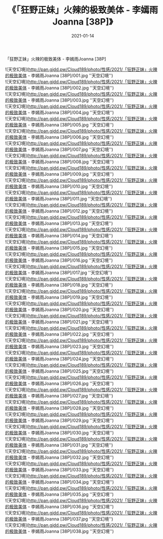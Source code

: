 ﻿---
layout: post
title:  《「狂野正妹」火辣的极致美体 - 李嫣雨Joanna [38P]》
date:   2021-01-14
img: http://pan.gjdd.pw/Cloud189/photo/性感/2021/「狂野正妹」火辣的极致美体 - 李嫣雨Joanna [38P]/000.jpg
categories: [美女, 性感, 泳衣]
---

「狂野正妹」火辣的极致美体 - 李嫣雨Joanna [38P]



![天空幻境](http://pan.gjdd.pw/Cloud189/photo/性感/2021/「狂野正妹」火辣的极致美体 - 李嫣雨Joanna [38P]/001.jpg ''天空幻境'') <br>
![天空幻境](http://pan.gjdd.pw/Cloud189/photo/性感/2021/「狂野正妹」火辣的极致美体 - 李嫣雨Joanna [38P]/002.jpg ''天空幻境'') <br>
![天空幻境](http://pan.gjdd.pw/Cloud189/photo/性感/2021/「狂野正妹」火辣的极致美体 - 李嫣雨Joanna [38P]/003.jpg ''天空幻境'') <br>
![天空幻境](http://pan.gjdd.pw/Cloud189/photo/性感/2021/「狂野正妹」火辣的极致美体 - 李嫣雨Joanna [38P]/004.jpg ''天空幻境'') <br>
![天空幻境](http://pan.gjdd.pw/Cloud189/photo/性感/2021/「狂野正妹」火辣的极致美体 - 李嫣雨Joanna [38P]/005.jpg ''天空幻境'') <br>
![天空幻境](http://pan.gjdd.pw/Cloud189/photo/性感/2021/「狂野正妹」火辣的极致美体 - 李嫣雨Joanna [38P]/006.jpg ''天空幻境'') <br>
![天空幻境](http://pan.gjdd.pw/Cloud189/photo/性感/2021/「狂野正妹」火辣的极致美体 - 李嫣雨Joanna [38P]/007.jpg ''天空幻境'') <br>
![天空幻境](http://pan.gjdd.pw/Cloud189/photo/性感/2021/「狂野正妹」火辣的极致美体 - 李嫣雨Joanna [38P]/008.jpg ''天空幻境'') <br>
![天空幻境](http://pan.gjdd.pw/Cloud189/photo/性感/2021/「狂野正妹」火辣的极致美体 - 李嫣雨Joanna [38P]/009.jpg ''天空幻境'') <br>
![天空幻境](http://pan.gjdd.pw/Cloud189/photo/性感/2021/「狂野正妹」火辣的极致美体 - 李嫣雨Joanna [38P]/010.jpg ''天空幻境'') <br>
![天空幻境](http://pan.gjdd.pw/Cloud189/photo/性感/2021/「狂野正妹」火辣的极致美体 - 李嫣雨Joanna [38P]/011.jpg ''天空幻境'') <br>
![天空幻境](http://pan.gjdd.pw/Cloud189/photo/性感/2021/「狂野正妹」火辣的极致美体 - 李嫣雨Joanna [38P]/012.jpg ''天空幻境'') <br>
![天空幻境](http://pan.gjdd.pw/Cloud189/photo/性感/2021/「狂野正妹」火辣的极致美体 - 李嫣雨Joanna [38P]/013.jpg ''天空幻境'') <br>
![天空幻境](http://pan.gjdd.pw/Cloud189/photo/性感/2021/「狂野正妹」火辣的极致美体 - 李嫣雨Joanna [38P]/014.jpg ''天空幻境'') <br>
![天空幻境](http://pan.gjdd.pw/Cloud189/photo/性感/2021/「狂野正妹」火辣的极致美体 - 李嫣雨Joanna [38P]/015.jpg ''天空幻境'') <br>
![天空幻境](http://pan.gjdd.pw/Cloud189/photo/性感/2021/「狂野正妹」火辣的极致美体 - 李嫣雨Joanna [38P]/016.jpg ''天空幻境'') <br>
![天空幻境](http://pan.gjdd.pw/Cloud189/photo/性感/2021/「狂野正妹」火辣的极致美体 - 李嫣雨Joanna [38P]/017.jpg ''天空幻境'') <br>
![天空幻境](http://pan.gjdd.pw/Cloud189/photo/性感/2021/「狂野正妹」火辣的极致美体 - 李嫣雨Joanna [38P]/018.jpg ''天空幻境'') <br>
![天空幻境](http://pan.gjdd.pw/Cloud189/photo/性感/2021/「狂野正妹」火辣的极致美体 - 李嫣雨Joanna [38P]/019.jpg ''天空幻境'') <br>
![天空幻境](http://pan.gjdd.pw/Cloud189/photo/性感/2021/「狂野正妹」火辣的极致美体 - 李嫣雨Joanna [38P]/020.jpg ''天空幻境'') <br>
![天空幻境](http://pan.gjdd.pw/Cloud189/photo/性感/2021/「狂野正妹」火辣的极致美体 - 李嫣雨Joanna [38P]/021.jpg ''天空幻境'') <br>
![天空幻境](http://pan.gjdd.pw/Cloud189/photo/性感/2021/「狂野正妹」火辣的极致美体 - 李嫣雨Joanna [38P]/022.jpg ''天空幻境'') <br>
![天空幻境](http://pan.gjdd.pw/Cloud189/photo/性感/2021/「狂野正妹」火辣的极致美体 - 李嫣雨Joanna [38P]/023.jpg ''天空幻境'') <br>
![天空幻境](http://pan.gjdd.pw/Cloud189/photo/性感/2021/「狂野正妹」火辣的极致美体 - 李嫣雨Joanna [38P]/024.jpg ''天空幻境'') <br>
![天空幻境](http://pan.gjdd.pw/Cloud189/photo/性感/2021/「狂野正妹」火辣的极致美体 - 李嫣雨Joanna [38P]/025.jpg ''天空幻境'') <br>
![天空幻境](http://pan.gjdd.pw/Cloud189/photo/性感/2021/「狂野正妹」火辣的极致美体 - 李嫣雨Joanna [38P]/026.jpg ''天空幻境'') <br>
![天空幻境](http://pan.gjdd.pw/Cloud189/photo/性感/2021/「狂野正妹」火辣的极致美体 - 李嫣雨Joanna [38P]/027.jpg ''天空幻境'') <br>
![天空幻境](http://pan.gjdd.pw/Cloud189/photo/性感/2021/「狂野正妹」火辣的极致美体 - 李嫣雨Joanna [38P]/028.jpg ''天空幻境'') <br>
![天空幻境](http://pan.gjdd.pw/Cloud189/photo/性感/2021/「狂野正妹」火辣的极致美体 - 李嫣雨Joanna [38P]/029.jpg ''天空幻境'') <br>
![天空幻境](http://pan.gjdd.pw/Cloud189/photo/性感/2021/「狂野正妹」火辣的极致美体 - 李嫣雨Joanna [38P]/030.jpg ''天空幻境'') <br>
![天空幻境](http://pan.gjdd.pw/Cloud189/photo/性感/2021/「狂野正妹」火辣的极致美体 - 李嫣雨Joanna [38P]/031.jpg ''天空幻境'') <br>
![天空幻境](http://pan.gjdd.pw/Cloud189/photo/性感/2021/「狂野正妹」火辣的极致美体 - 李嫣雨Joanna [38P]/032.jpg ''天空幻境'') <br>
![天空幻境](http://pan.gjdd.pw/Cloud189/photo/性感/2021/「狂野正妹」火辣的极致美体 - 李嫣雨Joanna [38P]/033.jpg ''天空幻境'') <br>
![天空幻境](http://pan.gjdd.pw/Cloud189/photo/性感/2021/「狂野正妹」火辣的极致美体 - 李嫣雨Joanna [38P]/034.jpg ''天空幻境'') <br>
![天空幻境](http://pan.gjdd.pw/Cloud189/photo/性感/2021/「狂野正妹」火辣的极致美体 - 李嫣雨Joanna [38P]/035.jpg ''天空幻境'') <br>
![天空幻境](http://pan.gjdd.pw/Cloud189/photo/性感/2021/「狂野正妹」火辣的极致美体 - 李嫣雨Joanna [38P]/036.jpg ''天空幻境'') <br>
![天空幻境](http://pan.gjdd.pw/Cloud189/photo/性感/2021/「狂野正妹」火辣的极致美体 - 李嫣雨Joanna [38P]/037.jpg ''天空幻境'') <br>
![天空幻境](http://pan.gjdd.pw/Cloud189/photo/性感/2021/「狂野正妹」火辣的极致美体 - 李嫣雨Joanna [38P]/038.jpg ''天空幻境'') <br>